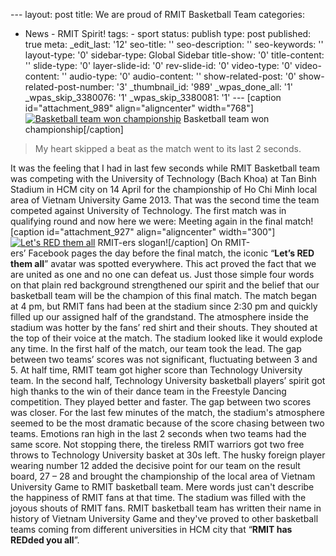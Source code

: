--- layout: post title: We are proud of RMIT Basketball Team categories:
- News - RMIT Spirit! tags: - sport status: publish type: post
published: true meta: \_edit\_last: '12' seo-title: '' seo-description:
'' seo-keywords: '' layout-type: '0' sidebar-type: Global Sidebar
title-show: '0' title-content: '' slide-type: '0' layer-slide-id: '0'
rev-slide-id: '0' video-type: '0' video-content: '' audio-type: '0'
audio-content: '' show-related-post: '0' show-related-post-number: '3'
\_thumbnail\_id: '989' \_wpas\_done\_all: '1' \_wpas\_skip\_3380076: '1'
\_wpas\_skip\_3380081: '1' --- [caption id="attachment\_989"
align="aligncenter" width="768"][![Basketball team won
championship](http://rmitc.org/wp-content/uploads/2013/04/bb.jpg)](http://rmitc.org/wp-content/uploads/2013/04/bb.jpg)
Basketball team won championship[/caption]

> My heart skipped a beat as the match went to its last 2 seconds.

It was the feeling that I had in last few seconds while RMIT Basketball
team was competing with the University of Technology (Bach Khoa) at Tan
Binh Stadium in HCM city on 14 April for the championship of Ho Chi Minh
local area of Vietnam University Game 2013. That was the second time the
team competed against University of Technology. The first match was in
qualifying round and now here we were: Meeting again in the final match!
[caption id="attachment\_927" align="aligncenter" width="300"][![Let's
RED them
all](http://rmitc.org/wp-content/uploads/2013/04/Lets-RED-them-all-300x300.jpg "RMIT-ers slogan!")](http://rmitc.org/wp-content/uploads/2013/04/Lets-RED-them-all.jpg)
RMIT-ers slogan![/caption] On RMIT-ers’ Facebook pages the day before
the final match, the iconic “**Let’s RED them all**” avatar was spotted
everywhere. This act proved the fact that we are united as one and no
one can defeat us. Just those simple four words on that plain red
background strengthened our spirit and the belief that our basketball
team will be the champion of this final match. The match began at 4 pm,
but RMIT fans had been at the stadium since 2:30 pm and quickly filled
up our assigned half of the grandstand. The atmosphere inside the
stadium was hotter by the fans’ red shirt and their shouts. They shouted
at the top of their voice at the match. The stadium looked like it would
explode any time. In the first half of the match, our team took the
lead. The gap between two teams’ scores was not significant, fluctuating
between 3 and 5. At half time, RMIT team got higher score than
Technology University team. In the second half, Technology University
basketball players’ spirit got high thanks to the win of their dance
team in the Freestyle Dancing competition. They played better and
faster. The gap between two scores was closer. For the last few minutes
of the match, the stadium's atmosphere seemed to be the most dramatic
because of the score chasing between two teams. Emotions ran high in the
last 2 seconds when two teams had the same score. Not stopping there,
the tireless RMIT warriors got two free throws to Technology University
basket at 30s left. The husky foreign player wearing number 12 added the
decisive point for our team on the result board, 27 – 28 and brought the
championship of the local area of Vietnam University Game to RMIT
basketball team. Mere words just can't describe the happiness of RMIT
fans at that time. The stadium was filled with the joyous shouts of RMIT
fans. RMIT basketball team has written their name in history of Vietnam
University Game and they've proved to other basketball teams coming from
different universities in HCM city that “**RMIT has REDded you all**”.

